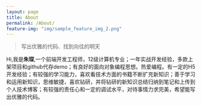 ```yaml
---
layout: page
title: About
permalink: /About/
feature-img: "img/sample_feature_img_2.png"
---
```


<blockquote>写出优雅的代码、找到向往的明天</blockquote>

Hi,我是<b>朱琛</b>,一个前端开发工程师，12级计算机专业；一年实战开发经验，多款上架项目和github代存demo；有良好的面向对象编程思想。热爱编程。有一定的H5开发经验；有较强的学习能力，喜欢看技术方面的书籍不断扩充新知识；善于学习和运用新知识，思维敏捷，喜欢钻研，并将钻研的新知识总结归纳到笔记和上传到个人技术博客；有较强的责任心和一定的调试水平，对待事情力求完美，希望能写出优雅的代码。


